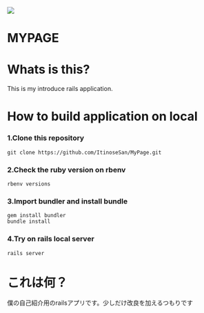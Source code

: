 [![](http://img.shields.io/badge/license-MIT-blue.svg?style=flat-square)](https://github.com/ItinoseSan/MyPage/blob/master/LICENCE)
# MYPAGE
# Whats is this?
This is my introduce rails application.
# How to build application on local
### 1.Clone this repository
```
git clone https://github.com/ItinoseSan/MyPage.git
```
### 2.Check the ruby version on rbenv
```
rbenv versions
```
### 3.Import bundler and install bundle
```
gem install bundler
bundle install
```
### 4.Try on rails local server
```
rails server
```

# これは何？
僕の自己紹介用のrailsアプリです。少しだけ改良を加えるつもりです


